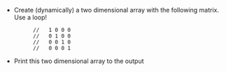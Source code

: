 ﻿- Create (dynamically) a two dimensional array
  with the following matrix. Use a loop!

            //   1 0 0 0
            //   0 1 0 0
            //   0 0 1 0
            //   0 0 0 1

- Print this two dimensional array to the output